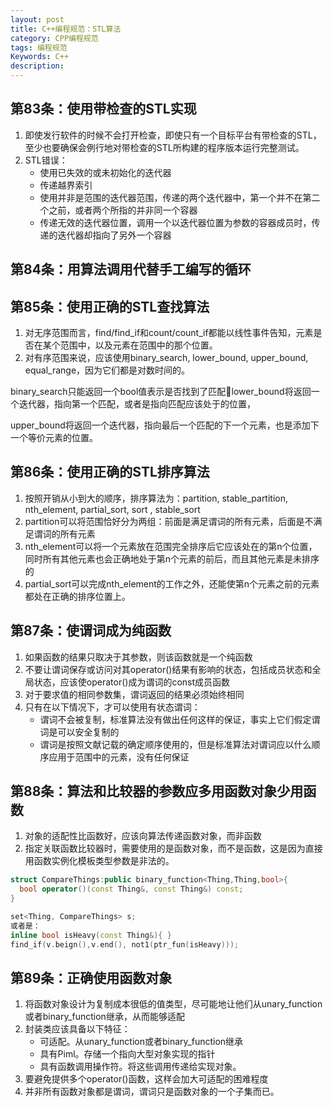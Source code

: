 ```yaml
---
layout: post
title: C++编程规范：STL算法
category: CPP编程规范
tags: 编程规范
Keywords: C++
description:
---
```

## 第83条：使用带检查的STL实现
1. 即使发行软件的时候不会打开检查，即使只有一个目标平台有带检查的STL，至少也要确保会例行地对带检查的STL所构建的程序版本运行完整测试。
2. STL错误：
    * 使用已失效的或未初始化的迭代器
    * 传递越界索引
    * 使用并非是范围的迭代器范围，传递的两个迭代器中，第一个并不在第二个之前，或者两个所指的并非同一个容器
    * 传递无效的迭代器位置，调用一个以迭代器位置为参数的容器成员时，传递的迭代器却指向了另外一个容器
## 第84条：用算法调用代替手工编写的循环
## 第85条：使用正确的STL查找算法
1. 对无序范围而言，find/find_if和count/count_if都能以线性事件告知，元素是否在某个范围中，以及元素在范围中的那个位置。
2. 对有序范围来说，应该使用binary_search, lower_bound, upper_bound, equal_range，因为它们都是对数时间的。

binary_search只能返回一个bool值表示是否找到了匹配lower_bound将返回一个迭代器，指向第一个匹配，或者是指向匹配应该处于的位置，

upper_bound将返回一个迭代器，指向最后一个匹配的下一个元素，也是添加下一个等价元素的位置。
## 第86条：使用正确的STL排序算法
1. 按照开销从小到大的顺序，排序算法为：partition, stable_partition,  nth_element, partial_sort, sort , stable_sort
2. partition可以将范围恰好分为两组：前面是满足谓词的所有元素，后面是不满足谓词的所有元素
3. nth_element可以将一个元素放在范围完全排序后它应该处在的第n个位置，同时所有其他元素也会正确地处于第n个元素的前后，而且其他元素是未排序的
4. partial_sort可以完成nth_element的工作之外，还能使第n个元素之前的元素都处在正确的排序位置上。
## 第87条：使谓词成为纯函数
1. 如果函数的结果只取决于其参数，则该函数就是一个纯函数
2. 不要让谓词保存或访问对其operator()结果有影响的状态，包括成员状态和全局状态，应该使operator()成为谓词的const成员函数 
3. 对于要求值的相同参数集，谓词返回的结果必须始终相同
4. 只有在以下情况下，才可以使用有状态谓词：
    * 谓词不会被复制，标准算法没有做出任何这样的保证，事实上它们假定谓词是可以安全复制的
    * 谓词是按照文献记载的确定顺序使用的，但是标准算法对谓词应以什么顺序应用于范围中的元素，没有任何保证
## 第88条：算法和比较器的参数应多用函数对象少用函数
1. 对象的适配性比函数好，应该向算法传递函数对象，而非函数
2. 指定关联函数比较器时，需要使用的是函数对象，而不是函数，这是因为直接用函数实例化模板类型参数是非法的。
``` c++
struct CompareThings:public binary_function<Thing,Thing,bool>{
  bool operator()(const Thing&, const Thing&) const;
}

set<Thing, CompareThings> s;
或者是：
inline bool isHeavy(const Thing&){ }
find_if(v.beign(),v.end(), not1(ptr_fun(isHeavy)));
```
## 第89条：正确使用函数对象
1. 将函数对象设计为复制成本很低的值类型，尽可能地让他们从unary_function或者binary_function继承，从而能够适配
2. 封装类应该具备以下特征：
    * 可适配。从unary_function或者binary_function继承
    * 具有Piml。存储一个指向大型对象实现的指针
    * 具有函数调用操作符。将这些调用传递给实现对象。
3. 要避免提供多个operator()函数，这样会加大可适配的困难程度
4. 并非所有函数对象都是谓词，谓词只是函数对象的一个子集而已。
